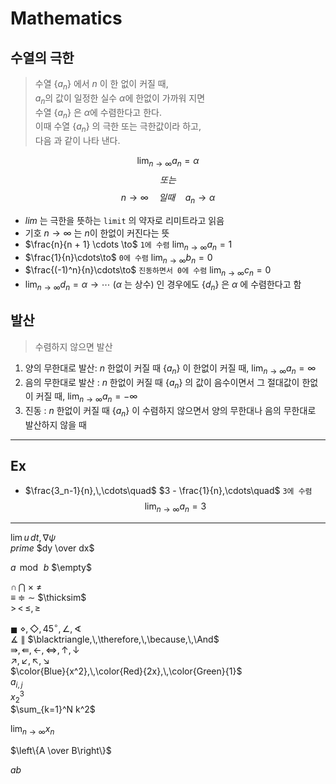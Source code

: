 # Mathematics

## 수열의 극한

> 수열 $\{a_n\}$ 에서 $n$ 이 한 없이 커질 때,  
> $a_n$의 값이 일정한 실수 $\alpha$에 한없이 가까워 지면  
> 수열 $\{ a_n \}$ 은 $\alpha$에 수렴한다고 한다.  
> 이때 수열 $\{ a_n \}$ 의 극한 또는 극한값이라 하고,  
> 다음 과 같이 나타 낸다.  

$$\displaystyle\lim_{n \to \infty} a_n = \alpha$$
$$또는$$
$$n \to \infty\quad 일때\quad a_n \to \alpha$$

* $lim$ 는 극한을 뜻하는 `limit` 의 약자로 리미트라고 읽음
* 기호 $n \to \infty$ 는 $n$이 한없이 커진다는 뜻
* $\frac{n}{n + 1} \cdots \to$ `1에 수렴` $\displaystyle\lim_{n \to \infty} a_n = 1$
* $\frac{1}{n}\cdots\to$ `0에 수렴` $\displaystyle\lim_{n \to \infty} b_n = 0$
* $\frac{(-1)^n}{n}\cdots\to$ `진동하면서 0에 수렴` $\displaystyle\lim_{n \to \infty} c_n = 0$
* $\displaystyle\lim_{n \to \infty} d_n = \alpha\to\cdots$ ($\alpha$ 는 상수) 인 경우에도 $\{ d_n \}$ 은 $\alpha$ 에 수렴한다고 함

## 발산

> 수렴하지 않으면 발산

1. 양의 무한대로 발산: $n$ 한없이 커질 때 $\{ a_n \}$ 이 한없이 커질 때, $\displaystyle\lim_{n \to \infty} a_n = \infty$
2. 음의 무한대로 발산 : $n$ 한없이 커질 때 $\{ a_n \}$ 의 값이 음수이면서 그 절대값이 한없이 커질 때, $\displaystyle\lim_{n \to \infty} a_n = -\infty$
3. 진동 : $n$ 한없이 커질 때 $\{ a_n \}$ 이 수렴하지 않으면서 양의 무한대나 음의 무한대로 발산하지 않을 때

---

## Ex

* $\frac{3_n-1}{n},\,\cdots\quad$ $3 - \frac{1}{n},\cdots\quad$ `3에 수렴`
$$\displaystyle\lim_{n \to \infty} a_n = 3$$

---

$\lim u\, dt,\, \nabla\psi$  
$prime$
$dy \over dx$

$a\,\bmod\,b$
$\empty$

$\cap\,\bigcap$
$\times$
$\ne$  
$\equiv$
$\doteqdot$
$\sim$
$\thicksim$  
$>\,<\,\leqslant,\, \geqslant$

$\blacksquare$
$\diamond,\,\Diamond,\,45^\circ,\,\angle,\sphericalangle$  
$\measuredangle$
$\parallel$
$\blacktriangle,\,\therefore,\,\because,\,\And$    
$\Rrightarrow,\,\Lleftarrow, \, \longleftarrow, \,\iff,\,\uparrow,\,\downarrow$  
$\nearrow,\,\swarrow,\,\nwarrow,\,\searrow$  
$\color{Blue}{x^2},\,\color{Red}{2x},\,\color{Green}{1}$  
$a_{i,j}$  
$x_2^3$  
$\sum_{k=1}^N k^2$

$\lim_{n \to \infty}x_n$

$\left\{A \over B\right\}$

$ab$
